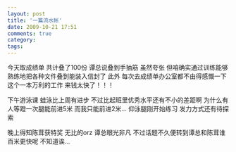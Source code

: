 ```yaml
---
layout: post
title: '一篇流水帐'
date: 2009-10-21 17:51
comments: true
category: 
tags:
---
```

    

今天取成绩单 共计叠了100份
谭总说叠到手抽筋 虽然夸张 但咱确实通过训练能够熟练地把各种文件叠到能装入信封了
此外 每次去成绩单办公室都不由得感慨一下这个一本万利的工作 来钱太快了！！！

下午游泳课 蛙泳比上周有进步 不过比起班里优秀水平还有不小的差距啊 为什么有人等蹬一次腿能前进5米 而我只能前进2米…
仰泳腿刚开始练习 发力方式还有待探索

晚上得知陈茸获特奖 无比的orz 谭总眼光非凡 不过话题不久便转到谭总和陈茸谁百米更快呢 不知道诶…
